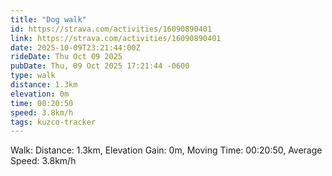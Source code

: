 ```yaml
---
title: "Dog walk"
id: https://strava.com/activities/16090890401
link: https://strava.com/activities/16090890401
date: 2025-10-09T23:21:44:00Z
rideDate: Thu Oct 09 2025
pubDate: Thu, 09 Oct 2025 17:21:44 -0600
type: walk
distance: 1.3km
elevation: 0m
time: 00:20:50
speed: 3.8km/h
tags: kuzco-tracker
---
```

Walk: Distance: 1.3km, Elevation Gain: 0m, Moving Time: 00:20:50, Average Speed: 3.8km/h